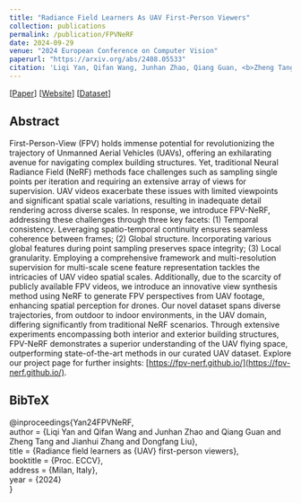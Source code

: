 ```yaml
---
title: "Radiance Field Learners As UAV First-Person Viewers"
collection: publications
permalink: /publication/FPVNeRF
date: 2024-09-29
venue: "2024 European Conference on Computer Vision"
paperurl: "https://arxiv.org/abs/2408.05533"
citation: 'Liqi Yan, Qifan Wang, Junhan Zhao, Qiang Guan, <b>Zheng Tang</b>, Jianhui Zhang and Dongfang Liu. "Radiance Field Learners As UAV First-Person Viewers". <i>Proceedings of 2024 European Conference on Computer Vision (ECCV 2024)</i>. 2024.'
---
```


[<a href="https://arxiv.org/abs/2408.05533">Paper</a>]
[<a href="https://fpv-nerf.github.io/">Website</a>]
[<a href="https://1drv.ms/f/s!AqSHE4twhUJ5nlDk2MzOk2kLGKiH">Dataset</a>]

## Abstract
First-Person-View (FPV) holds immense potential for revolutionizing the trajectory of Unmanned Aerial Vehicles (UAVs), offering an exhilarating avenue for navigating complex building structures. Yet, traditional Neural Radiance Field (NeRF) methods face challenges such as sampling single points per iteration and requiring an extensive array of views for supervision. UAV videos exacerbate these issues with limited viewpoints and significant spatial scale variations, resulting in inadequate detail rendering across diverse scales. In response, we introduce FPV-NeRF, addressing these challenges through three key facets: (1) Temporal consistency. Leveraging spatio-temporal continuity ensures seamless coherence between frames; (2) Global structure. Incorporating various global features during point sampling preserves space integrity; (3) Local granularity. Employing a comprehensive framework and multi-resolution supervision for multi-scale scene feature representation tackles the intricacies of UAV video spatial scales. Additionally, due to the scarcity of publicly available FPV videos, we introduce an innovative view synthesis method using NeRF to generate FPV perspectives from UAV footage, enhancing spatial perception for drones. Our novel dataset spans diverse trajectories, from outdoor to indoor environments, in the UAV domain, differing significantly from traditional NeRF scenarios. Through extensive experiments encompassing both interior and exterior building structures, FPV-NeRF demonstrates a superior understanding of the UAV flying space, outperforming state-of-the-art methods in our curated UAV dataset. Explore our project page for further insights: [https://fpv-nerf.github.io/](https://fpv-nerf.github.io/).

## BibTeX
@inproceedings{Yan24FPVNeRF,  
author = {Liqi Yan and Qifan Wang and Junhan Zhao and Qiang Guan and Zheng Tang and Jianhui Zhang and Dongfang Liu},  
title = {Radiance field learners as {UAV} first-person viewers},  
booktitle = {Proc. ECCV},  
address = {Milan, Italy},  
year = {2024}  
}
